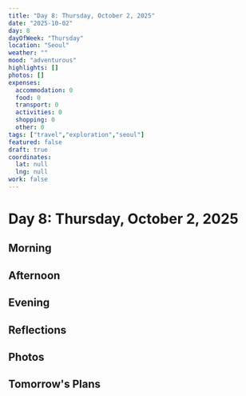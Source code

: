 ```yaml
---
title: "Day 8: Thursday, October 2, 2025"
date: "2025-10-02"
day: 8
dayOfWeek: "Thursday"
location: "Seoul"
weather: ""
mood: "adventurous"
highlights: []
photos: []
expenses:
  accommodation: 0
  food: 0
  transport: 0
  activities: 0
  shopping: 0
  other: 0
tags: ["travel","exploration","seoul"]
featured: false
draft: true
coordinates:
  lat: null
  lng: null
work: false
---
```

# Day 8: Thursday, October 2, 2025

## Morning

## Afternoon

## Evening

## Reflections

## Photos

## Tomorrow's Plans
